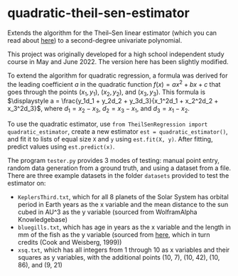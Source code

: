 # quadratic-theil-sen-estimator
Extends the algorithm for the Theil–Sen linear estimator (which you can read about [here](https://en.wikipedia.org/wiki/Theil%E2%80%93Sen_estimator)) to a second-degree univariate polynomial.

This project was originally developed for a high school independent study course in May and June 2022. The version here has been slightly modified.

To extend the algorithm for quadratic regression, a formula was derived for the leading coefficient $a$ in the quadratic function $f(x) = ax^2+bx+c$ that goes through the points $(x_1, y_1)\text{, }(x_2,y_2)\text{, and }(x_3,y_3)$. This formula is $\displaystyle a = \frac{y_1d_1 + y_2d_2 + y_3d_3}{x_1^2d_1 + x_2^2d_2 + x_3^2d_3}$, where $d_1 = x_2-x_3\text{, }d_2 = x_3-x_1\text{, and }d_3 = x_1-x_2$.

To use the quadratic estimator, use `from TheilSenRegression import quadratic_estimator`, create a new estimator `est = quadratic_estimator()`, and fit it to lists of equal size `X` and `y` using `est.fit(X, y)`. After fitting, predict values using `est.predict(x)`.

The program `tester.py` provides 3 modes of testing: manual point entry, random data generation from a ground truth, and using a dataset from a file.
There are three example datasets in the folder `datasets` provided to test the estimator on:
* `KeplersThird.txt`, which for all 8 planets of the Solar System has orbital period in Earth years as the x variable and the mean distance to the sun cubed in AU^3 as the y variable (sourced from WolframAlpha Knowledgebase)
* `bluegills.txt`, which has age in years as the x variable and the length in mm of the fish as the y variable (sourced from [here](https://online.stat.psu.edu/stat462/node/159/), which in turn credits (Cook and Weisberg, 1999))
* `xsq.txt`, which has all integers from 1 through 10 as x variables and their squares as y variables, with the additional points (10, 7), (10, 42), (10, 86), and (9, 21)
